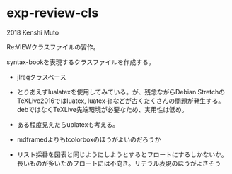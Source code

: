 # exp-review-cls

2018 Kenshi Muto

Re:VIEWクラスファイルの習作。

syntax-bookを表現するクラスファイルを作成する。

- jlreqクラスベース
- とりあえずlualatexを使用してみている。が、残念ながらDebian StretchのTeXLive2016ではluatex, luatex-jaなどが古くたくさんの問題が発生する。debではなくTeXLive先端環境が必要なため、実用性は低め。
- ある程度見えたらuplatexも考える。

- mdframedよりもtcolorboxのほうがよいのだろうか
- リスト採番を図表と同じようにしようとするとフロートにするしかないか。長いものが多いためフロートには不向き。リテラル表現のほうがよさそう
